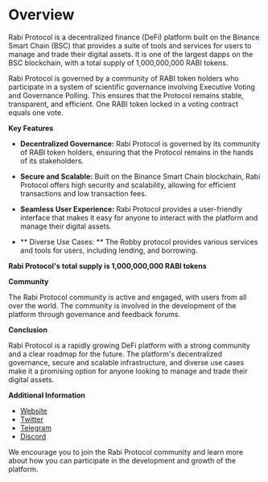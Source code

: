 # Overview

Rabi Protocol is a decentralized finance (DeFi) platform built on the Binance Smart Chain (BSC) that provides a suite of tools and services for users to manage and trade their digital assets. It is one of the largest dapps on the BSC blockchain, with a total supply of 1,000,000,000 RABI tokens.

Rabi Protocol is governed by a community of RABI token holders who participate in a system of scientific governance involving Executive Voting and Governance Polling. This ensures that the Protocol remains stable, transparent, and efficient. One RABI token locked in a voting contract equals one vote.

**Key Features**

* **Decentralized Governance:** Rabi Protocol is governed by its community of RABI token holders, ensuring that the Protocol remains in the hands of its stakeholders.

* **Secure and Scalable:** Built on the Binance Smart Chain blockchain, Rabi Protocol offers high security and scalability, allowing for efficient transactions and low transaction fees.

* **Seamless User Experience:** Rabi Protocol provides a user-friendly interface that makes it easy for anyone to interact with the platform and manage their digital assets.

* ** Diverse Use Cases: ** The Robby protocol provides various services and tools for users, including lending, and borrowing.

**Rabi Protocol's total supply is 1,000,000,000 RABI tokens**


**Community**

The Rabi Protocol community is active and engaged, with users from all over the world. The community is involved in the development of the platform through governance and feedback forums.

**Conclusion**

Rabi Protocol is a rapidly growing DeFi platform with a strong community and a clear roadmap for the future. The platform's decentralized governance, secure and scalable infrastructure, and diverse use cases make it a promising option for anyone looking to manage and trade their digital assets.

**Additional Information**

* [Website](https://rabi.foundation/)
* [Twitter](https://twitter.com/Rabi_foundation)
* [Telegram](https://t.me/Rabi_foundation)
* [Discord](https://discord.com/invite/HHWh3JzY)

We encourage you to join the Rabi Protocol community and learn more about how you can participate in the development and growth of the platform.



